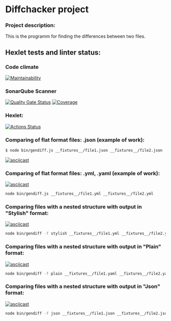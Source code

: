 # Diffchacker project

### Project description:
This is the programm for finding the differences between two files.

## Hexlet tests and linter status:

### Code climate
[![Maintainability](https://api.codeclimate.com/v1/badges/80cabe5e78a396c9574d/maintainability)](https://codeclimate.com/github/RomashNat/frontend-project-46/maintainability)

### SonarQube Scanner
[![Quality Gate Status](https://sonarcloud.io/api/project_badges/measure?project=RomashNat_frontend-project-46&metric=alert_status)](https://sonarcloud.io/project/configuration?id=RomashNat_frontend-project-46)
[![Coverage](https://sonarcloud.io/api/project_badges/measure?project=RomashNat_frontend-project-46&metric=coverage)](https://sonarcloud.io/project/configuration?id=RomashNat_frontend-project-46)

### Hexlet:
[![Actions Status](https://github.com/RomashNat/frontend-project-46/actions/workflows/hexlet-check.yml/badge.svg)](https://github.com/RomashNat/frontend-project-46/actions)

### Comparing of flat format files: .json (example of work):
```sh
$ node bin/gendiff.js __fixtures__/file1.json __fixtures__/file2.json
```
[![asciicast](https://asciinema.org/a/BTEYZP8LxSga7EmhUUdCsAvVo.svg)](https://asciinema.org/a/BTEYZP8LxSga7EmhUUdCsAvVo)

### Comparing of flat format files: .yml, .yaml (example of work):
[![asciicast](https://asciinema.org/a/crzsgyj4jOrZhDcfDyBMws9A6.svg)](https://asciinema.org/a/crzsgyj4jOrZhDcfDyBMws9A6)
```sh
node bin/gendiff.js __fixtures__/file1.yml __fixtures__/file2.yml
```

### Comparing files with a nested structure with output in "Stylish" format:
[![asciicast](https://asciinema.org/a/crzsgyj4jOrZhDcfDyBMws9A6.svg)](https://asciinema.org/a/F2IYZG1mRp3nhpvExyKD8UYDR)
```sh
node bin/gendiff -f stylish __fixtures__/file1.yml __fixtures__/file2.yml
```

### Comparing files with a nested structure with output in "Plain" format:
[![asciicast](https://asciinema.org/a/crzsgyj4jOrZhDcfDyBMws9A6.svg)]( https://asciinema.org/a/8UGuyh0d5wVTY2a0lGtnQ6X3G)
```sh
node bin/gendiff -f plain __fixtures__/file1.yaml __fixtures__/file2.yaml
```

### Comparing files with a nested structure with output in "Json" format:
[![asciicast](https://asciinema.org/a/crzsgyj4jOrZhDcfDyBMws9A6.svg)](https://asciinema.org/a/XiVcfBvstDV8WyzJvebTVK8jX)
```sh
node bin/gendiff -f json __fixtures__/file1.json __fixtures__/file2.json
```

